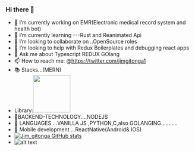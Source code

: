 ### Hi there 👋



- 🔭 I’m currently working on EMR(Electronic medical record system and health bot)
- 🌱 I’m currently learning ---Rust and Reanimated Api
- 👯 I’m looking to collaborate on ..OpenSource roles
- 🤔 I’m looking to help with Redux Boilerplates and debugging react apps
- 💬 Ask me about Typescript REDUX GOlang
- 📫 How to reach me: @https://twitter.com/jimgitonga1 
- 📚 Stacks...(MERN)
-   Library:<img src="https://cdn.jsdelivr.net/gh/devicons/devicon/icons/react/react-original-wordmark.svg" height=100px width=100px/>
-  🔧BACKEND-TECHNOLOGY....NODEJS
- 🚨 LANGUAGES ...VANILLA JS ,PYTHON,C,also GOLANGING...........
- 🤖 Mobile development ...ReactNative(Android& IOS)
- [![Jim_gitonga GitHub stats](https://github-readme-stats.vercel.app/api?username=jimgitonga&show_icons=true&theme=radical)](https://github.com/jimgitonga/github-readme-stats)
- ![alt text](https://media0.giphy.com/media/mTPjPA6SSXgTsnZ1Dh/giphy.gif?cid=ecf05e470lgwouwqzgrj27t3d0glxg10ig93lgiatwzncquy&rid=giphy.gif&ct=g)

